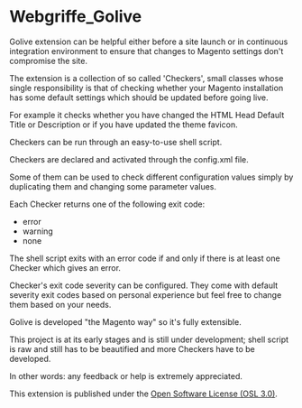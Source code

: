 Webgriffe_Golive
================

Golive extension can be helpful either before a site launch or in continuous
integration environment to ensure that changes to Magento settings don't
compromise the site.

The extension is a collection of so called 'Checkers', small classes whose
single responsibility is that of checking whether your Magento installation
has some default settings which should be updated before going live.

For example it checks whether you have changed the HTML Head Default Title or
Description or if you have updated the theme favicon.

Checkers can be run through an easy-to-use shell script.

Checkers are declared and activated through the config.xml file.

Some of them can be used to check different configuration values simply
by duplicating them and changing some parameter values.

Each Checker returns one of the following exit code:

* error
* warning
* none

The shell script exits with an error code if and only if there is at least
one Checker which gives an error.

Checker's exit code severity can be configured. They come with default severity
exit codes based on personal experience but feel free to change them based on
your needs.

Golive is developed "the Magento way" so it's fully extensible.

This project is at its early stages and is still under development; shell script
is raw and still has to be beautified and more Checkers have to be developed.

In other words: any feedback or help is extremely appreciated.

This extension is published under the [Open Software License (OSL 3.0)](http://opensource.org/licenses/OSL-3.0).
